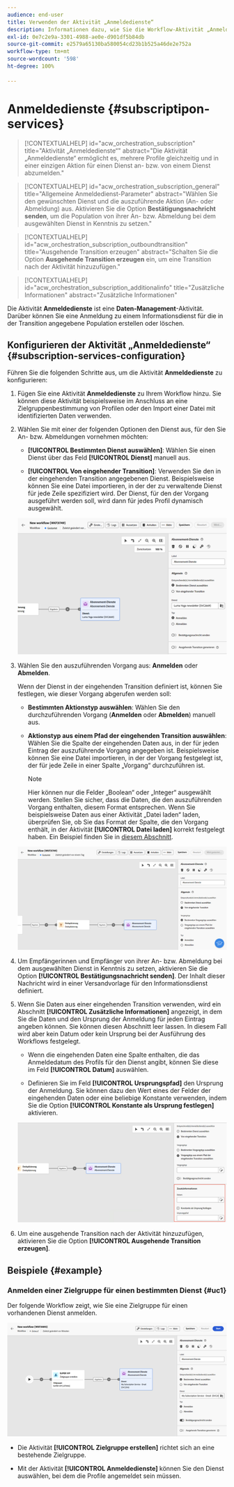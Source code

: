 ```yaml
---
audience: end-user
title: Verwenden der Aktivität „Anmeldedienste“
description: Informationen dazu, wie Sie die Workflow-Aktivität „Anmeldedienste“ verwenden
exl-id: 0e7c2e9a-3301-4988-ae0e-d901df5b84db
source-git-commit: e2579a65130ba580054cd23b1b525a46de2e752a
workflow-type: tm+mt
source-wordcount: '598'
ht-degree: 100%

---
```


# Anmeldedienste {#subscriptipon-services}

>[!CONTEXTUALHELP]
>id="acw_orchestration_subscription"
>title="Aktivität „Anmeldedienste“"
>abstract="Die Aktivität „Anmeldedienste“ ermöglicht es, mehrere Profile gleichzeitig und in einer einzigen Aktion für einen Dienst an- bzw. von einem Dienst abzumelden."

>[!CONTEXTUALHELP]
>id="acw_orchestration_subscription_general"
>title="Allgemeine Anmeldedienst-Parameter"
>abstract="Wählen Sie den gewünschten Dienst und die auszuführende Aktion (An- oder Abmeldung) aus. Aktivieren Sie die Option **Bestätigungsnachricht senden**, um die Population von ihrer An- bzw. Abmeldung bei dem ausgewählten Dienst in Kenntnis zu setzen."

>[!CONTEXTUALHELP]
>id="acw_orchestration_subscription_outboundtransition"
>title="Ausgehende Transition erzeugen"
>abstract="Schalten Sie die Option **Ausgehende Transition erzeugen** ein, um eine Transition nach der Aktivität hinzuzufügen."

>[!CONTEXTUALHELP]
>id="acw_orchestration_subscription_additionalinfo"
>title="Zusätzliche Informationen"
>abstract="Zusätzliche Informationen"

Die Aktivität **Anmeldedienste** ist eine **Daten-Management**-Aktivität. Darüber können Sie eine Anmeldung zu einem Informationsdienst für die in der Transition angegebene Population erstellen oder löschen.

## Konfigurieren der Aktivität „Anmeldedienste“ {#subscription-services-configuration}

Führen Sie die folgenden Schritte aus, um die Aktivität **Anmeldedienste** zu konfigurieren:

1. Fügen Sie eine Aktivität **Anmeldedienste** zu Ihrem Workflow hinzu. Sie können diese Aktivität beispielsweise im Anschluss an eine Zielgruppenbestimmung von Profilen oder den Import einer Datei mit identifizierten Daten verwenden.

1. Wählen Sie mit einer der folgenden Optionen den Dienst aus, für den Sie An- bzw. Abmeldungen vornehmen möchten:

   * **[!UICONTROL Bestimmten Dienst auswählen]**: Wählen Sie einen Dienst über das Feld **[!UICONTROL Dienst]** manuell aus.

   * **[!UICONTROL Von eingehender Transition]**: Verwenden Sie den in der eingehenden Transition angegebenen Dienst. Beispielsweise können Sie eine Datei importieren, in der der zu verwaltende Dienst für jede Zeile spezifiziert wird. Der Dienst, für den der Vorgang ausgeführt werden soll, wird dann für jedes Profil dynamisch ausgewählt.

   ![](../assets/workflow-subscription-service.png)

1. Wählen Sie den auszuführenden Vorgang aus: **Anmelden** oder **Abmelden**.

   Wenn der Dienst in der eingehenden Transition definiert ist, können Sie festlegen, wie dieser Vorgang abgerufen werden soll:

   * **Bestimmten Aktionstyp auswählen**: Wählen Sie den durchzuführenden Vorgang (**Anmelden** oder **Abmelden**) manuell aus.

   * **Aktionstyp aus einem Pfad der eingehenden Transition auswählen**: Wählen Sie die Spalte der eingehenden Daten aus, in der für jeden Eintrag der auszuführende Vorgang angegeben ist. Beispielsweise können Sie eine Datei importieren, in der der Vorgang festgelegt ist, der für jede Zeile in einer Spalte „Vorgang“ durchzuführen ist. 

     >[!NOTE]
     >
     >Hier können nur die Felder „Boolean“ oder „Integer“ ausgewählt werden. Stellen Sie sicher, dass die Daten, die den auszuführenden Vorgang enthalten, diesem Format entsprechen. Wenn Sie beispielsweise Daten aus einer Aktivität „Datei laden“ laden, überprüfen Sie, ob Sie das Format der Spalte, die den Vorgang enthält, in der Aktivität **[!UICONTROL Datei laden]** korrekt festgelegt haben. Ein Beispiel finden Sie in [diesem Abschnitt](#uc2).

   ![](../assets/workflow-subscription-service-inbound.png)

1. Um Empfängerinnen und Empfänger von ihrer An- bzw. Abmeldung bei dem ausgewählten Dienst in Kenntnis zu setzen, aktivieren Sie die Option **[!UICONTROL Bestätigungsnachricht senden]**. Der Inhalt dieser Nachricht wird in einer Versandvorlage für den Informationsdienst definiert.

1. Wenn Sie Daten aus einer eingehenden Transition verwenden, wird ein Abschnitt **[!UICONTROL Zusätzliche Informationen]** angezeigt, in dem Sie die Daten und den Ursprung der Anmeldung für jeden Eintrag angeben können. Sie können diesen Abschnitt leer lassen. In diesem Fall wird aber kein Datum oder kein Ursprung bei der Ausführung des Workflows festgelegt.

   * Wenn die eingehenden Daten eine Spalte enthalten, die das Anmeldedatum des Profils für den Dienst angibt, können Sie diese im Feld **[!UICONTROL Datum]** auswählen.

   * Definieren Sie im Feld **[!UICONTROL Ursprungspfad]** den Ursprung der Anmeldung. Sie können dazu den Wert eines der Felder der eingehenden Daten oder eine beliebige Konstante verwenden, indem Sie die Option **[!UICONTROL Konstante als Ursprung festlegen]** aktivieren. 

   ![](../assets/workflow-subscription-service-additional.png)

1. Um eine ausgehende Transition nach der Aktivität hinzuzufügen, aktivieren Sie die Option **[!UICONTROL Ausgehende Transition erzeugen]**.

## Beispiele {#example}

### Anmelden einer Zielgruppe für einen bestimmten Dienst {#uc1}

Der folgende Workflow zeigt, wie Sie eine Zielgruppe für einen vorhandenen Dienst anmelden.

![](../assets/workflow-subscription-service-uc1.png)

* Die Aktivität **[!UICONTROL Zielgruppe erstellen]** richtet sich an eine bestehende Zielgruppe.

* Mit der Aktivität **[!UICONTROL Anmeldedienste]** können Sie den Dienst auswählen, bei dem die Profile angemeldet sein müssen.

<!--
### Updating multiple subscription statuses from a file {#uc2}

The workflow below shows how to import a file containing profiles and update their subscription to several services specified in the file.

![](../assets/workflow-subscription-service-uc2.png)

* A **[!UICONTROL Load file]** activity loads a CSV file containing the data and defines the structure of the imported columns. The "service" and "operation" columns specify the service to update and the operation to perform (subscription or unsubscription).

  ```
  Lastname,firstname,city,birthdate,email,service,operation
  Smith,Hayden,Paris,23/05/1985,hayden.smith@example.com,yoga,sub
  Mars,Daniel,London,17/11/1999,danny.mars@example.com,running,sub
  Smith,Clara,Roma,08/02/1979,clara.smith@example.com,running,unsub
  Durance,Allison,San Francisco,15/12/2000,allison.durance@example.com,yoga,sub
  Durance,Alison,San Francisco,15/12/2000,allison.durance@example.com,running,unsub
  ```

  As you may have noticed, the operation is specified in the file as "sub" or "unsub". The system expects a **Boolean** or **Integer** value to recognize the operation to perform: "0" to unsubscribe and "1" to subscribe. To match this requirement, a remapping of values must be performed in the detail of the "operation" column in the sample file configuration screen.

  ![](../assets/workflow-subscription-service-uc2-mapping.png)

  If your file already uses "0" and "1" to identify the operation, you don't need to remap those values. Only make sure that the column is processed as a **Boolean** or **Integer** in the sample file columns.

* A **[!UICONTROL Reconciliation]** activity identifies the data from the file as belonging to the profile dimension of the Adobe Campaign database. The **email** field of the file is matched to the **email** field of the profile resource.

  ![](../assets/workflow-subscription-service-uc2-enrichment.png)

* An **[!UICONTROL Enrichment]** activity creates a link to the "Services (nms)" table and creates a simple join between the "service" column of the uploaded file, and the services "internal name" field in the database.

    ![](../assets/workflow-subscription-service-uc2-enrichment.png)

* A **[!UICONTROL Deduplication]** based on the **email** field identifies duplicates. It is important to eliminate duplicates since the subscription to a service will fail for all data in case of duplicates.

  ![](../assets/workflow-subscription-service-uc2-dedup.png)
  
* A **[!UICONTROL Subscription Services]** identifies the services to update as coming from the transition, through the link created in the **[!UICONTROL Reconciliation]** activity.

  The **[!UICONTROL Operation type]** is identified as coming from the **operation** field of the file. Only Boolean or Integer fields can be selected here. If the column of your file that contains the operation to perform does not appear in the list, make sure that you have correctly set your column format in the **[!UICONTROL Load file]** activity, as explained earlier in this example.

  ![](../assets/workflow-subscription-service-uc2-subscription.png)-->
